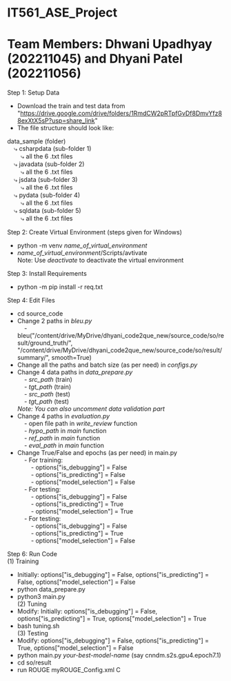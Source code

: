 # IT561_ASE_Project
# Team Members: Dhwani Upadhyay (202211045) and Dhyani Patel (202211056)

Step 1: Setup Data
- Download the train and test data from "https://drive.google.com/drive/folders/1RmdCW2pRTpfGvDf8DmvYfz88exXtX5sP?usp=share_link"
- The file structure should look like:

data_sample (folder)  
&nbsp;&nbsp;&nbsp;&nbsp;⤷ csharpdata (sub-folder 1)  
&nbsp;&nbsp;&nbsp;&nbsp;&nbsp;&nbsp;&nbsp;&nbsp;⤷ all the 6 .txt files  
&nbsp;&nbsp;&nbsp;&nbsp;⤷ javadata (sub-folder 2)  
&nbsp;&nbsp;&nbsp;&nbsp;&nbsp;&nbsp;&nbsp;&nbsp;⤷ all the 6 .txt files  
&nbsp;&nbsp;&nbsp;&nbsp;⤷ jsdata (sub-folder 3)  
&nbsp;&nbsp;&nbsp;&nbsp;&nbsp;&nbsp;&nbsp;&nbsp;⤷ all the 6 .txt files  
&nbsp;&nbsp;&nbsp;&nbsp;⤷ pydata (sub-folder 4)  
&nbsp;&nbsp;&nbsp;&nbsp;&nbsp;&nbsp;&nbsp;&nbsp;⤷ all the 6 .txt files  
&nbsp;&nbsp;&nbsp;&nbsp;⤷ sqldata (sub-folder 5)  
&nbsp;&nbsp;&nbsp;&nbsp;&nbsp;&nbsp;&nbsp;&nbsp;⤷ all the 6 .txt files  

Step 2: Create Virtual Environment (steps given for Windows)
- python -m venv *name_of_virtual_environment*
- *name_of_virtual_environment*/Scripts/avtivate  
Note: Use *deactivate* to deactivate the virtual environment

Step 3: Install Requirements
- python -m pip install -r req.txt

Step 4: Edit Files
- cd source_code
- Change 2 paths in *bleu.py*  
&nbsp;&nbsp;&nbsp;&nbsp;- bleu("/content/drive/MyDrive/dhyani_code2que_new/source_code/so/result/ground_truth/", "/content/drive/MyDrive/dhyani_code2que_new/source_code/so/result/summary/", smooth=True)
- Change all the paths and batch size (as per need) in *configs.py*
- Change 4 data paths in *data_prepare.py*  
&nbsp;&nbsp;&nbsp;&nbsp;- *src_path* (train)  
&nbsp;&nbsp;&nbsp;&nbsp;- *tgt_path* (train)  
&nbsp;&nbsp;&nbsp;&nbsp;- *src_path* (test)  
&nbsp;&nbsp;&nbsp;&nbsp;- *tgt_path* (test)  
*Note: You can also uncomment data validation part*  
- Change 4 paths in *evaluation.py*  
&nbsp;&nbsp;&nbsp;&nbsp;- open file path in *write_review* function  
&nbsp;&nbsp;&nbsp;&nbsp;- *hypo_path* in *main* function  
&nbsp;&nbsp;&nbsp;&nbsp;- *ref_path* in *main* function  
&nbsp;&nbsp;&nbsp;&nbsp;- *eval_path* in *main* function  
- Change True/False and epochs (as per need) in main.py  
&nbsp;&nbsp;&nbsp;&nbsp;- For training:  
&nbsp;&nbsp;&nbsp;&nbsp;&nbsp;&nbsp;&nbsp;&nbsp;- options["is_debugging"] = False  
&nbsp;&nbsp;&nbsp;&nbsp;&nbsp;&nbsp;&nbsp;&nbsp;- options["is_predicting"] = False  
&nbsp;&nbsp;&nbsp;&nbsp;&nbsp;&nbsp;&nbsp;&nbsp;- options["model_selection"] = False  
&nbsp;&nbsp;&nbsp;&nbsp;- For testing:  
&nbsp;&nbsp;&nbsp;&nbsp;&nbsp;&nbsp;&nbsp;&nbsp;- options["is_debugging"] = False  
&nbsp;&nbsp;&nbsp;&nbsp;&nbsp;&nbsp;&nbsp;&nbsp;- options["is_predicting"] = True  
&nbsp;&nbsp;&nbsp;&nbsp;&nbsp;&nbsp;&nbsp;&nbsp;- options["model_selection"] = True  
&nbsp;&nbsp;&nbsp;&nbsp;- For testing:  
&nbsp;&nbsp;&nbsp;&nbsp;&nbsp;&nbsp;&nbsp;&nbsp;- options["is_debugging"] = False  
&nbsp;&nbsp;&nbsp;&nbsp;&nbsp;&nbsp;&nbsp;&nbsp;- options["is_predicting"] = True  
&nbsp;&nbsp;&nbsp;&nbsp;&nbsp;&nbsp;&nbsp;&nbsp;- options["model_selection"] = False  

Step 6: Run Code  
(1) Training
- Initially: options["is_debugging"] = False, options["is_predicting"] = False, options["model_selection"] = False
- python data_prepare.py
- python3 main.py    
(2) Tuning
- Modify: Initially: options["is_debugging"] = False, options["is_predicting"] = True, options["model_selection"] = True
- bash tuning.sh    
(3) Testing
- Modify: options["is_debugging"] = False, options["is_predicting"] = True, options["model_selection"] = False
- python main.py *your-best-model-name* (say cnndm.s2s.gpu4.epoch7.1)
- cd so/result
- run ROUGE myROUGE_Config.xml C